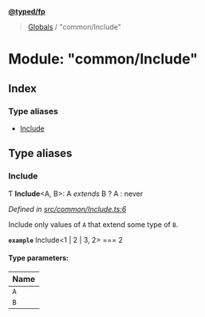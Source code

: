 **[@typed/fp](../README.md)**

> [Globals](../globals.md) / "common/Include"

# Module: "common/Include"

## Index

### Type aliases

* [Include](_common_include_.md#include)

## Type aliases

### Include

Ƭ  **Include**\<A, B>: A *extends* B ? A : never

*Defined in [src/common/Include.ts:6](https://github.com/TylorS/typed-fp/blob/f27ba3e/src/common/Include.ts#L6)*

Include only values of `A` that extend some type of `B`.

**`example`** 
Include<1 | 2 | 3, 2> === 2

#### Type parameters:

Name |
------ |
`A` |
`B` |
